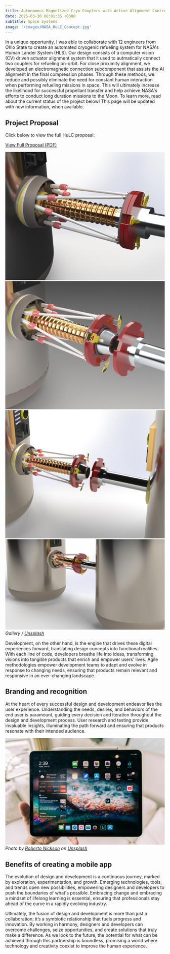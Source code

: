 ```yaml
---
title: Autonomous Magnetized Cryo-Couplers with Active Alignment Control for Propellant Transfer (AMCC-AAC)
date: 2025-03-30 08:01:35 +0300
subtitle: Space Systems
image: '/images/NASA_HuLC_Concept.jpg'
---
```

In a unique opportunity, I was able to collaborate with 12 engineers from Ohio State to create an automated cryogenic refueling system for NASA's Human Lander System (HLS). Our design consists of a computer vision (CV) driven actuator alignment system that it used to autmatically connect two couplers for refueling on-orbit. For close proximity alignment, we developed an electromagnetic connection subcomponent that assists the AI alignment in the final compression phases. Through these methods, we reduce and possibly eliminate the need for constant human interaction when performing refueling missions in space. This will ultimately increase the likelihood for successful propellant transfer and help achieve NASA's efforts to conduct long duration missions to the Moon. To learn more, read about the current status of the project below! This page will be updated with new information, when available.

## Project Proposal

Click below to view the full HuLC proposal:

<p>
  <a href="/files/NASA_HuLC_Proposal_Watermarked.pdf" target="_blank">
    <i class="fa fa-file-pdf-o"></i> View Full Proposal (PDF)
  </a>
</p>

<div class="gallery-box">
  <div class="gallery gallery-columns-2">
    <img src="/images/V3_Closed_Studio_Softbox_Close_Up_Camera_SOLIDWORKS Viewport.jpg" loading="lazy" alt="Project">
    <img src="/images/V3_Open_High_Contrast_Grey12_Close_Up_Camera_SOLIDWORKS Viewport.jpg" loading="lazy" alt="Project">
    <img src="/images/V3_Open_Studio_Softbox_Camera_SOLIDWORKS Viewport.jpg" loading="lazy" alt="Project">
    <img src="/images/Test_Render_Camera_Default Camera.jpg" loading="lazy" alt="Project">
  </div>
  <em>Gallery / <a href="https://unsplash.com/">Unsplash</a></em>
</div>

Development, on the other hand, is the engine that drives these digital experiences forward, translating design concepts into functional realities. With each line of code, developers breathe life into ideas, transforming visions into tangible products that enrich and empower users' lives. Agile methodologies empower development teams to adapt and evolve in response to changing needs, ensuring that products remain relevant and responsive in an ever-changing landscape.

## Branding and recognition

At the heart of every successful design and development endeavor lies the user experience. Understanding the needs, desires, and behaviors of the end user is paramount, guiding every decision and iteration throughout the design and development process. User research and testing provide invaluable insights, illuminating the path forward and ensuring that products resonate with their intended audience.

<div class="gallery-box">
  <div class="gallery">
    <img src="/images/project-example-5.jpg" loading="lazy" alt="Project">
  </div>
  <em>Photo by <a href="https://unsplash.com/@rpnickson">Roberto Nickson</a> on <a href="https://unsplash.com/">Unsplash</a></em>
</div>

## Benefits of creating a mobile app

The evolution of design and development is a continuous journey, marked by exploration, experimentation, and growth. Emerging technologies, tools, and trends open new possibilities, empowering designers and developers to push the boundaries of what's possible. Embracing change and embracing a mindset of lifelong learning is essential, ensuring that professionals stay ahead of the curve in a rapidly evolving industry.

Ultimately, the fusion of design and development is more than just a collaboration; it’s a symbiotic relationship that fuels progress and innovation. By working in harmony, designers and developers can overcome challenges, seize opportunities, and create solutions that truly make a difference. As we look to the future, the potential for what can be achieved through this partnership is boundless, promising a world where technology and creativity coexist to improve the human experience.
